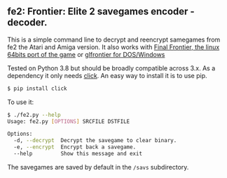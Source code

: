 ## fe2: Frontier: Elite 2 savegames encoder - decoder.

This is a simple command line to decrypt and reencrypt samegames from fe2 the Atari and Amiga version.
It also works with [Final Frontier, the linux 64bits port of the game](https://github.com/lee-b/final-frontier) or [glfrontier for DOS/Windows](https://github.com/pcercuei/glfrontier)

Tested on Python 3.8 but should be broadly compatible across 3.x.
As a dependency it only needs [click](https://click.palletsprojects.com/en/7.x/).
An easy way to install it is to use pip.
```bash
$ pip install click
```

To use it:

```bash
$ ./fe2.py --help
Usage: fe2.py [OPTIONS] SRCFILE DSTFILE

Options:
  -d, --decrypt  Decrypt the savegame to clear binary.
  -e, --encrypt  Encrypt back a savegame.
  --help         Show this message and exit
```

The savegames are saved by default in the `/savs` subdirectory.
